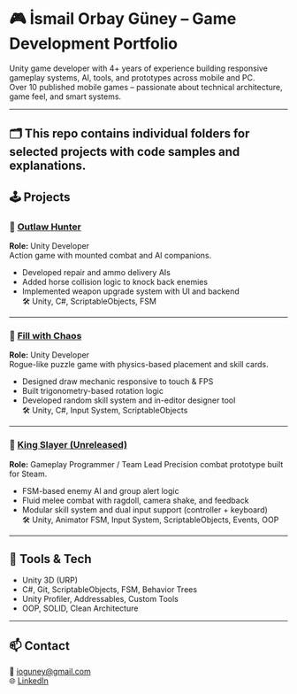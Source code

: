 # 🎮 İsmail Orbay Güney – Game Development Portfolio

Unity game developer with 4+ years of experience building responsive gameplay systems, AI, tools, and prototypes across mobile and PC.  
Over 10 published mobile games – passionate about technical architecture, game feel, and smart systems.

---
🗂️ This repo contains individual folders for selected projects with code samples and explanations.
---

## 🕹️ Projects

### 🔹 [Outlaw Hunter](https://apps.apple.com/tr/app/outlaw-hunter/id6449937667?l)
**Role:** Unity Developer  
Action game with mounted combat and AI companions.  
- Developed repair and ammo delivery AIs  
- Added horse collision logic to knock back enemies  
- Implemented weapon upgrade system with UI and backend  
🛠️ Unity, C#, ScriptableObjects, FSM

---

### 🔹 [Fill with Chaos](https://apps.apple.com/tr/app/fill-with-chaos/id6447439752?l)  
**Role:** Unity Developer  
Rogue-like puzzle game with physics-based placement and skill cards.  
- Designed draw mechanic responsive to touch & FPS  
- Built trigonometry-based rotation logic  
- Developed random skill system and in-editor designer tool  
🛠️ Unity, C#, Input System, ScriptableObjects

---

### 🔹 [King Slayer (Unreleased)](https://github.com/orbaygny/Portfolio/tree/main/KingSlayer)  
**Role:** Gameplay Programmer  / Team Lead
Precision combat prototype built for Steam.  
- FSM-based enemy AI and group alert logic  
- Fluid melee combat with ragdoll, camera shake, and feedback  
- Modular skill system and dual input support (controller + keyboard)  
🛠️ Unity, Animator FSM, Input System, ScriptableObjects, Events, OOP


---

## 🧰 Tools & Tech
- Unity 3D (URP)  
- C#, Git, ScriptableObjects, FSM, Behavior Trees  
- Unity Profiler, Addressables, Custom Tools  
- OOP, SOLID, Clean Architecture  

---

## 📫 Contact

📧 ioguney@gmail.com  
🌐 [LinkedIn](https://www.linkedin.com/in/ioguney/)  
